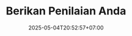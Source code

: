 ---
weight: 33
title: "Berikan Penilaian Anda"
description: "Bantu kami meningkatkan kualitas media ajar Fraction Verse dengan masukan Anda"
icon: "star_rate"
date: "2025-05-04T20:52:57+07:00"
lastmod: "2025-05-04T20:52:57+07:00"
draft: false
toc: true
---